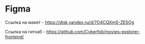 # Figma
Ссылка на макет - https://disk.yandex.ru/d/7O4CQXmS-ZESOg

Ссылка на гитхаб - https://github.com/Cyberfob/movies-explorer-frontend/